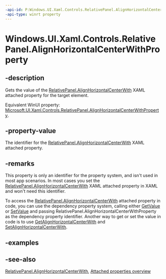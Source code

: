 ```yaml
---
-api-id: P:Windows.UI.Xaml.Controls.RelativePanel.AlignHorizontalCenterWithProperty
-api-type: winrt property
---
```


<!-- Property syntax
public Windows.UI.Xaml.DependencyProperty AlignHorizontalCenterWithProperty { get; }
-->

# Windows.UI.Xaml.Controls.RelativePanel.AlignHorizontalCenterWithProperty

## -description
Gets the value of the [RelativePanel.AlignHorizontalCenterWith](relativepanel_alignhorizontalcenterwith.md) XAML attached property for the target element.

Equivalent WinUI property: [Microsoft.UI.Xaml.Controls.RelativePanel.AlignHorizontalCenterWithProperty](/windows/winui/api/microsoft.ui.xaml.controls.relativepanel.alignhorizontalcenterwithproperty).

## -property-value
The identifier for the [RelativePanel.AlignHorizontalCenterWith](relativepanel_alignhorizontalcenterwith.md) XAML attached property.

## -remarks
This property is only an identifier for the property system, and isn't used in most app scenarios. In most cases you set the [RelativePanel.AlignHorizontalCenterWith](relativepanel_alignhorizontalcenterwith.md) XAML attached property in XAML and won't need this identifier.

To access the [RelativePanel.AlignHorizontalCenterWith](relativepanel_alignhorizontalcenterwith.md) attached property in code, you can use the dependency property system, calling either [GetValue](../windows.ui.xaml/dependencyobject_getvalue_1188551207.md) or [SetValue](../windows.ui.xaml/dependencyobject_setvalue_52578133.md) and passing RelativePanel.AlignHorizontalCenterWithProperty as the dependency property identifier. Another way to get or set the value in code is to use [GetAlignHorizontalCenterWith](relativepanel_getalignhorizontalcenterwith_273101317.md) and [SetAlignHorizontalCenterWith](relativepanel_setalignhorizontalcenterwith_1128810433.md).

## -examples

## -see-also

[RelativePanel.AlignHorizontalCenterWith](relativepanel_alignhorizontalcenterwith.md), [Attached properties overview](/windows/uwp/xaml-platform/attached-properties-overview)
